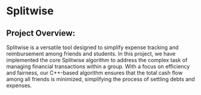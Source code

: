# Splitwise
## Project Overview:
Splitwise is a versatile tool designed to simplify expense tracking and reimbursement among friends and students. In this project, we have implemented the core Splitwise algorithm to address the complex task of managing financial transactions within a group. With a focus on efficiency and fairness, our C++-based algorithm ensures that the total cash flow among all friends is minimized, simplifying the process of settling debts and expenses.

